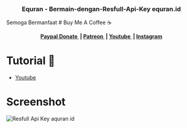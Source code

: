<h3 align="center">Equran - Bermain-dengan-Resfull-Api-Key equran.id </h3>
Semoga Bermanfaat
# Buy Me A Coffee ☕
<p align="center">
	<b>
		<a href="https://www.paypal.me/am523">
			Paypal Donate
		</a>&nbsp;|
		<a href="https://www.patreon.com/user/creators?u=43122521">
			Patreon
		</a>&nbsp;|
		<a href="https://www.youtube.com/channel/UCwI8AQlBewsdxbyk2r4n9CQ">
			Youtube
		</a>&nbsp;|
		<a href="https://www.instagram.com/0x0000523am/">
			Instagram
		</a>
	</b>
  </p>
  


# Tutorial 📸
- <a href="https://www.youtube.com/channel/UCwI8AQlBewsdxbyk2r4n9CQ?view_as=subscriber">
			Youtube
		</a> 

# Screenshot
![Resfull Api Key aquran id](https://user-images.githubusercontent.com/61135648/95864654-e3e74100-0d8f-11eb-83fd-54d0fc449836.gif)


